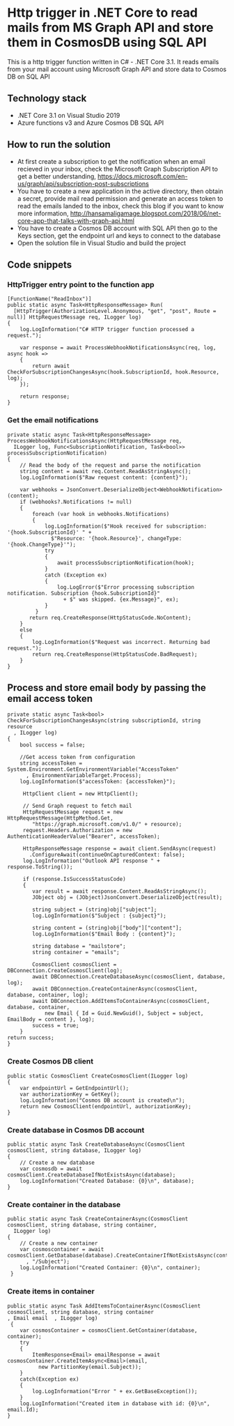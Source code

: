 # Http trigger in .NET Core to read mails from MS Graph API and store them in CosmosDB using SQL API

This is a http trigger function written in C# - .NET Core 3.1. It reads emails from your mail account using Microsoft Graph API and store data to Cosmos DB on SQL API

## Technology stack  
* .NET Core 3.1 on Visual Studio 2019
* Azure functions v3 and Azure Cosmos DB SQL API

## How to run the solution
 * At first create a subscription to get the notification when an email recieved in your inbox, check the Microsoft Graph Subscription API to get a better understanding, https://docs.microsoft.com/en-us/graph/api/subscription-post-subscriptions
 * You have to create a new application in the active directory, then obtain a secret, provide mail read permission and generate an access token to read the emails landed to the inbox, check this blog if you want to know more information, http://hansamaligamage.blogspot.com/2018/06/net-core-app-that-talks-with-graph-api.html
 * You have to create a Cosmos DB account with SQL API then go to the Keys section, get the endpoint url and keys to connect to the database
 * Open the solution file in Visual Studio and build the project
 
## Code snippets
### HttpTrigger entry point to the function app
```
[FunctionName("ReadInbox")]
public static async Task<HttpResponseMessage> Run(
  [HttpTrigger(AuthorizationLevel.Anonymous, "get", "post", Route = null)] HttpRequestMessage req, ILogger log)
{
    log.LogInformation("C# HTTP trigger function processed a request.");
           
    var response = await ProcessWebhookNotificationsAsync(req, log, async hook =>
    {
        return await CheckForSubscriptionChangesAsync(hook.SubscriptionId, hook.Resource, log);
    });

    return response;
}
  ```
  
### Get the email notifications
```
private static async Task<HttpResponseMessage> ProcessWebhookNotificationsAsync(HttpRequestMessage req,
  ILogger log, Func<SubscriptionNotification, Task<bool>> processSubscriptionNotification)
{
    // Read the body of the request and parse the notification
    string content = await req.Content.ReadAsStringAsync();
    log.LogInformation($"Raw request content: {content}");

    var webhooks = JsonConvert.DeserializeObject<WebhookNotification>(content);
    if (webhooks?.Notifications != null)
    {
        foreach (var hook in webhooks.Notifications)
        {
            log.LogInformation($"Hook received for subscription: '{hook.SubscriptionId}' " + 
              $"Resource: '{hook.Resource}', changeType: '{hook.ChangeType}'");
            try
            {
                await processSubscriptionNotification(hook);
            }
            catch (Exception ex)
            {
                log.LogError($"Error processing subscription notification. Subscription {hook.SubscriptionId}" 
                  + $" was skipped. {ex.Message}", ex);
            }
         }
       return req.CreateResponse(HttpStatusCode.NoContent);
    }
    else
    {
        log.LogInformation($"Request was incorrect. Returning bad request.");
        return req.CreateResponse(HttpStatusCode.BadRequest);
    }
}
```

## Process and store email body by passing the email access token
```
private static async Task<bool> CheckForSubscriptionChangesAsync(string subscriptionId, string resource
  , ILogger log)
{
    bool success = false;

    //Get access token from configuration
    string accessToken = System.Environment.GetEnvironmentVariable("AccessToken"
      , EnvironmentVariableTarget.Process);
    log.LogInformation($"accessToken: {accessToken}");

     HttpClient client = new HttpClient();

     // Send Graph request to fetch mail
     HttpRequestMessage request = new HttpRequestMessage(HttpMethod.Get, 
        "https://graph.microsoft.com/v1.0/" + resource);
     request.Headers.Authorization = new AuthenticationHeaderValue("Bearer", accessToken);

     HttpResponseMessage response = await client.SendAsync(request)
       .ConfigureAwait(continueOnCapturedContext: false);
     log.LogInformation("Outlook API response " + response.ToString());

     if (response.IsSuccessStatusCode)
     {
        var result = await response.Content.ReadAsStringAsync();
        JObject obj = (JObject)JsonConvert.DeserializeObject(result);

        string subject = (string)obj["subject"];
        log.LogInformation($"Subject : {subject}");

        string content = (string)obj["body"]["content"];
        log.LogInformation($"Email Body : {content}");

        string database = "mailstore";
        string container = "emails";

        CosmosClient cosmosClient = DBConnection.CreateCosmosClient(log);
        await DBConnection.CreateDatabaseAsync(cosmosClient, database, log);
        await DBConnection.CreateContainerAsync(cosmosClient, database, container, log);
        await DBConnection.AddItemsToContainerAsync(cosmosClient, database, container, 
            new Email { Id = Guid.NewGuid(), Subject = subject, EmailBody = content }, log);
        success = true;
    }
return success;
}
```

### Create Cosmos DB client
```
public static CosmosClient CreateCosmosClient(ILogger log)
{
    var endpointUrl = GetEndpointUrl();
    var authorizationKey = GetKey();
    log.LogInformation("Cosmos DB account is created\n");
    return new CosmosClient(endpointUrl, authorizationKey);
}
```

### Create database in Cosmos DB account
```
public static async Task CreateDatabaseAsync(CosmosClient cosmosClient, string database, ILogger log)
{
    // Create a new database
    var cosmosdb = await cosmosClient.CreateDatabaseIfNotExistsAsync(database);
    log.LogInformation("Created Database: {0}\n", database);
}
```

### Create container in the database
```
public static async Task CreateContainerAsync(CosmosClient cosmosClient, string database, string container,
  ILogger log)
{
    // Create a new container
    var cosmoscontainer = await cosmosClient.GetDatabase(database).CreateContainerIfNotExistsAsync(container
      , "/Subject");
    log.LogInformation("Created Container: {0}\n", container);
 }
```

### Create items in container
```
public static async Task AddItemsToContainerAsync(CosmosClient cosmosClient, string database, string container
, Email email  , ILogger log)
 {
    var cosmosContainer = cosmosClient.GetContainer(database, container);
    try
    {
        ItemResponse<Email> emailResponse = await cosmosContainer.CreateItemAsync<Email>(email,
          new PartitionKey(email.Subject));
    }
    catch(Exception ex)
    {
        log.LogInformation("Error " + ex.GetBaseException());
    }
    log.LogInformation("Created item in database with id: {0}\n", email.Id);
}
```
